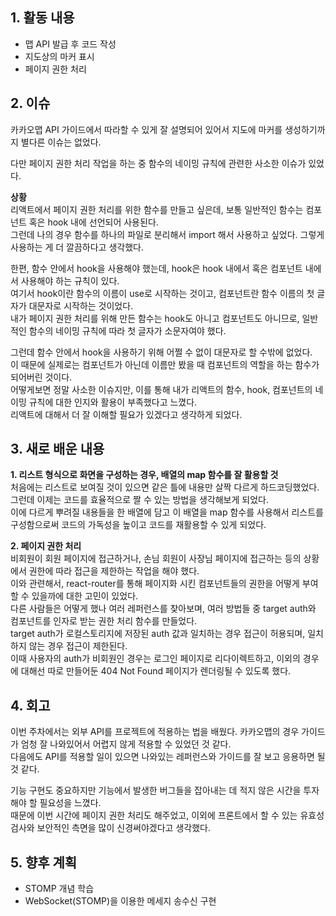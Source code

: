 ## 1. 활동 내용
- 맵 API 발급 후 코드 작성
- 지도상의 마커 표시
- 페이지 권한 처리

## 2. 이슈
카카오맵 API 가이드에서 따라할 수 있게 잘 설명되어 있어서 지도에 마커를 생성하기까지 별다른 이슈는 없었다.

다만 페이지 권한 처리 작업을 하는 중 함수의 네이밍 규칙에 관련한 사소한 이슈가 있었다.

**상황**  
리액트에서 페이지 권한 처리를 위한 함수를 만들고 싶은데, 보통 일반적인 함수는 컴포넌트 혹은 hook 내에 선언되어 사용된다.  
그런데 나의 경우 함수를 하나의 파일로 분리해서 import 해서 사용하고 싶었다. 그렇게 사용하는 게 더 깔끔하다고 생각했다.

한편, 함수 안에서 hook을 사용해야 했는데, hook은 hook 내에서 혹은 컴포넌트 내에서 사용해야 하는 규칙이 있다.  
여기서 hook이란 함수의 이름이 use로 시작하는 것이고, 컴포넌트란 함수 이름의 첫 글자가 대문자로 시작하는 것이었다.  
내가 페이지 권한 처리를 위해 만든 함수는 hook도 아니고 컴포넌트도 아니므로, 일반적인 함수의 네이밍 규칙에 따라 첫 글자가 소문자여야 했다.

그런데 함수 안에서 hook을 사용하기 위해 어쩔 수 없이 대문자로 할 수밖에 없었다.  
이 때문에 실제로는 컴포넌트가 아닌데 이름만 봤을 때 컴포넌트의 역할을 하는 함수가 되어버린 것이다.  
어떻게보면 정말 사소한 이슈지만, 이를 통해 내가 리액트의 함수, hook, 컴포넌트의 네이밍 규칙에 대한 인지와 활용이 부족했다고 느꼈다.  
리액트에 대해서 더 잘 이해할 필요가 있겠다고 생각하게 되었다.

## 3. 새로 배운 내용
**1. 리스트 형식으로 화면을 구성하는 경우, 배열의 map 함수를 잘 활용할 것**  
처음에는 리스트로 보여질 것이 있으면 같은 틀에 내용만 살짝 다르게 하드코딩했었다.  
그런데 이제는 코드를 효율적으로 짤 수 있는 방법을 생각해보게 되었다.  
이에 다르게 뿌려질 내용들을 한 배열에 담고 이 배열을 map 함수를 사용해서 리스트를 구성함으로써 코드의 가독성을 높이고 코드를 재활용할 수 있게 되었다.

**2. 페이지 권한 처리**  
비회원이 회원 페이지에 접근하거나, 손님 회원이 사장님 페이지에 접근하는 등의 상황에서 권한에 따라 접근을 제한하는 작업을 해야 했다.  
이와 관련해서, react-router를 통해 페이지화 시킨 컴포넌트들의 권한을 어떻게 부여할 수 있을까에 대한 고민이 있었다.  
다른 사람들은 어떻게 했나 여러 레퍼런스를 찾아보며, 여러 방법들 중 target auth와 컴포넌트를 인자로 받는 권한 처리 함수를 만들었다.  
target auth가 로컬스토리지에 저장된 auth 값과 일치하는 경우 접근이 허용되며, 일치하지 않는 경우 접근이 제한된다.  
이때 사용자의 auth가 비회원인 경우는 로그인 페이지로 리다이렉트하고, 이외의 경우에 대해선 따로 만들어둔 404 Not Found 페이지가 렌더링될 수 있도록 했다.

## 4. 회고
이번 주차에서는 외부 API를 프로젝트에 적용하는 법을 배웠다. 카카오맵의 경우 가이드가 엄청 잘 나와있어서 어렵지 않게 적용할 수 있었던 것 같다.  
다음에도 API를 적용할 일이 있으면 나와있는 레퍼런스와 가이드를 잘 보고 응용하면 될 것 같다.

기능 구현도 중요하지만 기능에서 발생한 버그들을 잡아내는 데 적지 않은 시간을 투자해야 할 필요성을 느꼈다.  
때문에 이번 시간에 페이지 권한 처리도 해주었고, 이외에 프론트에서 할 수 있는 유효성 검사와 보안적인 측면을 많이 신경써야겠다고 생각했다.

## 5. 향후 계획
- STOMP 개념 학습
- WebSocket(STOMP)을 이용한 메세지 송수신 구현
